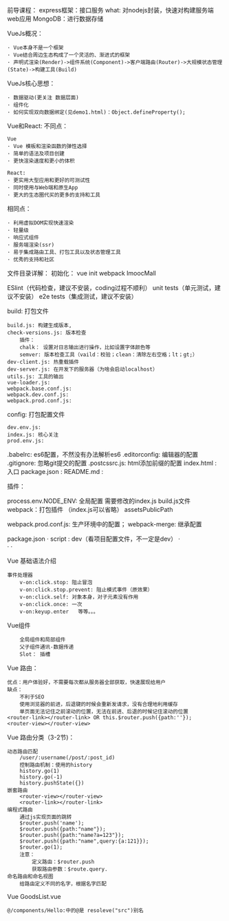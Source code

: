前导课程：
express框架：接口服务
    what: 对nodejs封装，快速对构建服务端web应用
MongoDB：进行数据存储

VueJs概况：

    · Vue本身不是一个框架
    · Vue结合周边生态构成了一个灵活的、渐进式的框架
    · 声明式渲染(Render)->组件系统(Component)->客户端路由(Router)->大规模状态管理(State)->构建工具(Build)
VueJs核心思想：

    · 数据驱动(更关注 数据层面)
    · 组件化
    · 如何实现双向数据绑定(见demo1.html)：Object.defineProperty();

Vue和React:
不同点：

    Vue
    · Vue 模板和渲染函数的弹性选择
    · 简单的语法及项目创建
    · 更快渲染速度和更小的体积

    React:
    · 更实用大型应用和更好的可测试性
    · 同时使用与Web端和原生App
    · 更大的生态圈代买的更多的支持和工具

相同点：

    · 利用虚拟DOM实现快速渲染
    · 轻量级
    · 响应式组件
    · 服务端渲染(ssr)
    · 易于集成路由工具、打包工具以及状态管理工具
    · 优秀的支持和社区


文件目录详解：
初始化：
vue init webpack ImoocMall 

ESlint（代码检查，建议不安装，coding过程不顺利）
unit tests（单元测试，建议不安装）
e2e tests（集成测试，建议不安装）

build: 打包文件

    build.js: 构建生成版本,
    check-versions.js: 版本检查
        插件：
        chalk： 设置对日志输出进行操作，比如设置字体颜色等
        semver: 版本检查工具（vaild：校验；clean：清除左右空格；lt；gt;）
    dev-client.js: 热重载插件
    dev-server.js: 在开发下的服务器（为啥会启动localhost）
    utils.js: 工具的输出
    vue-loader.js: 
    webpack.base.conf.js: 
    webpack.dev.conf.js: 
    webpack.prod.conf.js: 


config: 打包配置文件

    dev.env.js:
    index.js: 核心关注
    prod.env.js: 

.babelrc: es6配置，不然没有办法解析es6
.editorconfig: 编辑器的配置
.gitignore: 忽略git提交的配置 
.postcssrc.js: html添加前缀的配置
index.html : 入口
package.json : 
README.md :

插件：

process.env.NODE_ENV: 全局配置
需要修改的index.js
build.js文件
webpack：打包插件
（index.js可以省略）
assetsPublicPath

webpack.prod.conf.js: 生产环境中的配置；
webpack-merge: 继承配置


package.json
    · script : dev（看项目配置文件，不一定是dev）
    ·  
    · 
    · 


Vue 基础语法介绍
    
    事件处理器
        v-on:click.stop: 阻止冒泡
        v-on:click.stop.prevent: 阻止模式事件（原效果）
        v-on:click.self: 对象本身，对子元素没有作用
        v-on:click.once: 一次
        v-on:keyup.enter   等等。。。

Vue组件

        全局组件和局部组件
        父子组件通讯-数据传递
        Slot： 插槽

Vue 路由：
    
    优点：用户体验好，不需要每次都从服务器全部获取，快速展现给用户
    缺点：
        不利于SEO
        使用浏览器的前进，后退键的时候会重新发请求，没有合理地利用缓存
        单页面无法记住之前滚动的位置，无法在前进、后退的时候记住滚动的位置
    <router-link></router-link> OR this.$router.push({path:''});
    <router-view></router-view>
    

Vue 路由分类（3-2节)：

    动态路由匹配
        /user/:username(/post/:post_id)
        控制路由机制：使用的history
        history.go(1)
        history.go(-1)
        history.pushState({})
    嵌套路由
        <router-view></router-view>
        <router-link></router-link>
    编程式路由
        通过js实现页面的跳转
        $router.push('name');
        $router.push({path:"name"});
        $router.push({path:"name?a=123"});
        $router.push({path:"name",query:{a:121}});
        $router.go(1);
        注意：
            定义路由：$router.push
            获取路由参数：$route.query.
    命名路由和命名视图
        给路由定义不同的名字，根据名字匹配
        

Vue GoodsList.vue

    @/components/Hello:中的@是 resoleve("src")别名



